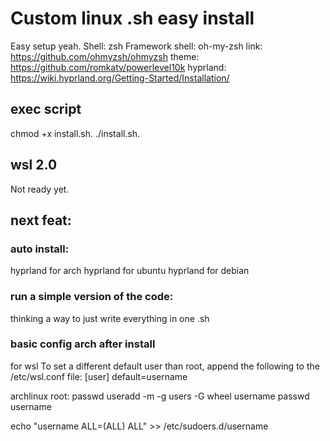 # Custom linux .sh easy install

Easy setup yeah.
Shell: zsh
Framework shell: oh-my-zsh link: https://github.com/ohmyzsh/ohmyzsh
theme: https://github.com/romkatv/powerlevel10k
hyprland: https://wiki.hyprland.org/Getting-Started/Installation/

## exec script
chmod +x install.sh.
./install.sh.

## wsl 2.0
<a name = "for wsl 2.0"></a>
Not ready yet.

## next feat:
### auto install:
hyprland for arch
hyprland for ubuntu
hyprland for debian

### run a simple version of the code:
thinking a way to just write everything in one .sh

### basic config arch after install
for wsl
To set a different default user than root, append the following to the /etc/wsl.conf file:
[user]
default=username

archlinux root:
passwd
useradd -m -g users -G wheel username
passwd username

echo "username ALL=(ALL) ALL" >> /etc/sudoers.d/username
